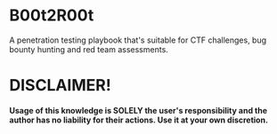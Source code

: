 # B00t2R00t
A penetration testing playbook that's suitable for CTF challenges, bug bounty hunting and red team assessments.

# DISCLAIMER!

#### Usage of this knowledge is SOLELY the user's responsibility and the author has no liability for their actions. Use it at your own discretion.
